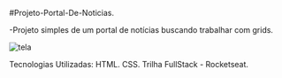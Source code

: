 #Projeto-Portal-De-Noticias.

-Projeto simples de um portal de notícias buscando trabalhar com grids.

![tela](https://github.com/user-attachments/assets/9a6ff358-fec7-48a4-b6df-4e2a19caf88d)

Tecnologias Utilizadas: HTML. CSS.
Trilha FullStack - Rocketseat.
